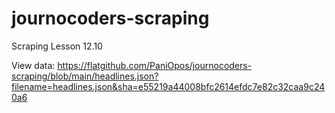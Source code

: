 # journocoders-scraping
Scraping Lesson 12.10

View data: 
https://flatgithub.com/PaniOpos/journocoders-scraping/blob/main/headlines.json?filename=headlines.json&sha=e55219a44008bfc2614efdc7e82c32caa9c240a6
